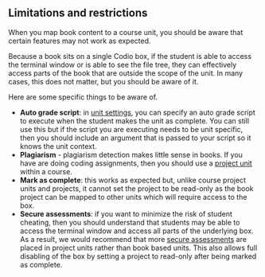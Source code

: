 ## Limitations and restrictions

When you map book content to a course unit, you should be aware that certain features may not work as expected.

Because a book sits on a single Codio box, if the student is able to access the terminal window or is able to see the file tree, they can effectively access parts of the book that are outside the scope of the unit. In many cases, this does not matter, but you should be aware of it.

Here are some specific things to be aware of.

- **Auto grade script**: in [unit settings](/docs/classes/unitmanagement/settings-info#autograde), you can specify an auto grade script to execute when the student makes the unit as complete. You can still use this but if the script you are executing needs to be unit specific, then you should include an argument that is passed to your script so it knows the unit context.
- **Plagiarism** - plagiarism detection makes little sense in books. If you have are doing coding assignments, then you should use a [project unit](/docs/courses/units/unit-add#projectunit) within a course.
- **Mark as complete**: this works as expected but, unlike course project units and projects, it cannot set the project to be read-only as the book project can be mapped to other units which will require access to the box.
- **Secure assessments**: if you want to minimize the risk of student cheating, then you should understand that students may be able to access the terminal window and access all parts of the underlying box. As a result, we would recommend that more [secure assessments](/docs/classes/unitmanagement/settings-info/autograde#securescripts) are placed in project units rather than book based units. This also allows full disabling of the box by setting a project to read-only after being marked as complete.